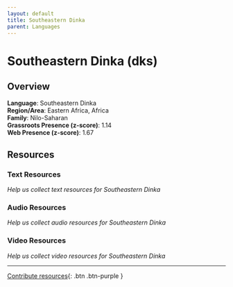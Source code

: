 ```yaml
---
layout: default
title: Southeastern Dinka
parent: Languages
---
```


# Southeastern Dinka (dks)

## Overview

**Language**: Southeastern Dinka  
**Region/Area**: Eastern Africa, Africa  
**Family**: Nilo-Saharan  
**Grassroots Presence (z-score)**: 1.14  
**Web Presence (z-score)**: 1.67  

## Resources

### Text Resources
*Help us collect text resources for Southeastern Dinka*

### Audio Resources
*Help us collect audio resources for Southeastern Dinka*

### Video Resources
*Help us collect video resources for Southeastern Dinka*

---

[Contribute resources](https://forms.office.com/e/1SfLJx3u1r){: .btn .btn-purple }
